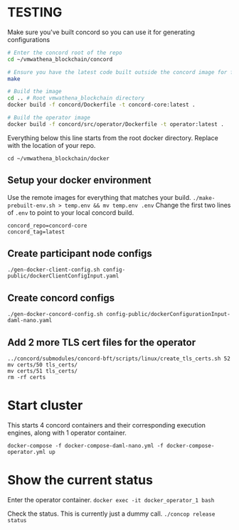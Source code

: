 # TESTING

Make sure you've built concord so you can use it for generating configurations

```bash
# Enter the concord root of the repo
cd ~/vmwathena_blockchain/concord

# Ensure you have the latest code built outside the concord image for fast rebuilds
make

# Build the image
cd .. # Root vmwathena_blockchain directory
docker build -f concord/Dockerfile -t concord-core:latest .

# Build the operator image
docker build -f concord/src/operator/Dockerfile -t operator:latest .

```

Everything below this line starts from the root docker directory. Replace with the location of your repo.

`cd ~/vmwathena_blockchain/docker`

## Setup your docker environment

Use the remote images for everything that matches your build.
`./make-prebuilt-env.sh > temp.env && mv temp.env .env`
Change the first two lines of `.env` to point to your local concord build.
```
concord_repo=concord-core
concord_tag=latest
```

## Create participant node configs

`./gen-docker-client-config.sh config-public/dockerClientConfigInput.yaml`

## Create concord configs

`./gen-docker-concord-config.sh config-public/dockerConfigurationInput-daml-nano.yaml`

## Add 2 more TLS cert files for the operator

```
../concord/submodules/concord-bft/scripts/linux/create_tls_certs.sh 52
mv certs/50 tls_certs/
mv certs/51 tls_certs/
rm -rf certs
```

# Start cluster

This starts 4 concord containers and their corresponding execution engines, along with 1 operator container.

`docker-compose -f docker-compose-daml-nano.yml -f docker-compose-operator.yml up`

# Show the current status

Enter the operator container.
`docker exec -it docker_operator_1 bash`

Check the status. This is currently just a dummy call.
`./concop release status`
